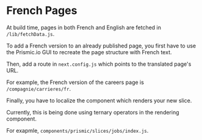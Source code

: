 # French Pages

At build time, pages in both French and English are fetched in `/lib/fetchData.js`.

To add a French version to an already published page, you first have to use the Prismic.io GUI to recreate the page structure with French text.

Then, add a route in `next.config.js` which points to the translated page's URL.

For example, the French version of the careers page is `/compagnie/carrieres/fr`.

Finally, you have to localize the component which renders your new slice.

Currently, this is being done using ternary operators in the rendering component.

For exapmle, `components/prismic/slices/jobs/index.js`.

